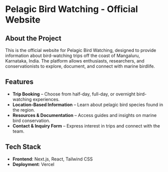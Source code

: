 # Pelagic Bird Watching - Official Website

## About the Project

This is the official website for Pelagic Bird Watching, designed to provide information about bird-watching trips off the coast of Mangaluru, Karnataka, India. The platform allows enthusiasts, researchers, and conservationists to explore, document, and connect with marine birdlife.

## Features

- **Trip Booking** – Choose from half-day, full-day, or overnight bird-watching experiences.
- **Location-Based Information** – Learn about pelagic bird species found in the region.
- **Resources & Documentation** – Access guides and insights on marine bird conservation.
- **Contact & Inquiry Form** – Express interest in trips and connect with the team.

## Tech Stack

- **Frontend**: Next.js, React, Tailwind CSS
- **Deployment**: Vercel

